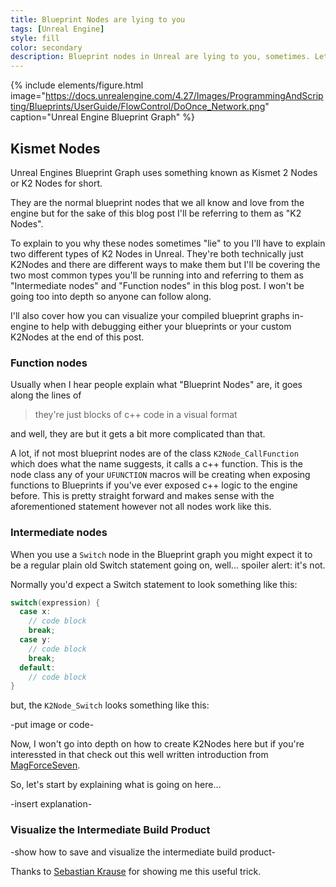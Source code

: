 ```yaml
---
title: Blueprint Nodes are lying to you
tags: [Unreal Engine]
style: fill
color: secondary
description: Blueprint nodes in Unreal are lying to you, sometimes. Let's take a small peek under the hood. Click here to read more...
---
```


{% include elements/figure.html image="https://docs.unrealengine.com/4.27/Images/ProgrammingAndScripting/Blueprints/UserGuide/FlowControl/DoOnce_Network.png" caption="Unreal Engine Blueprint Graph" %}

## Kismet Nodes

Unreal Engines Blueprint Graph uses something known as Kismet 2 Nodes or K2 Nodes for short.

They are the normal blueprint nodes that we all know and love from the engine but for the sake of this blog post I'll be referring to them as "K2 Nodes".

To explain to you why these nodes sometimes "lie" to you I'll have to explain two different types of K2 Nodes in Unreal.
They're both technically just K2Nodes and there are different ways to make them but I'll be covering the two most common types you'll be running into and referring to them as "Intermediate nodes" and "Function nodes" in this blog post. I won't be going too into depth so anyone can follow along.

I'll also cover how you can visualize your compiled blueprint graphs in-engine to help with debugging either your blueprints or your custom K2Nodes at the end of this post.

### Function nodes

Usually when I hear people explain what "Blueprint Nodes" are, it goes along the lines of 
>they're just blocks of c++ code in a visual format

and well, they are but it gets a bit more complicated than that.

A lot, if not most blueprint nodes are of the class `K2Node_CallFunction` which does what the name suggests, it calls a c++ function. 
This is the node class any of your `UFUNCTION` macros will be creating when exposing functions to Blueprints if you've ever exposed c++ logic to the engine before. This is pretty straight forward and makes sense with the aforementioned statement however not all nodes work like this.

### Intermediate nodes

When you use a `Switch` node in the Blueprint graph you might expect it to be a regular plain old Switch statement going on, well... spoiler alert: it's not.

Normally you'd expect a Switch statement to look something like this:
```cpp
switch(expression) {
  case x:
    // code block
    break;
  case y:
    // code block
    break;
  default:
    // code block
}
```

but, the `K2Node_Switch` looks something like this:

-put image or code-

Now, I won't go into depth on how to create K2Nodes here but if you're interessted in that check out this well written introduction from [MagForceSeven](https://www.gamedev.net/tutorials/programming/engines-and-middleware/improving-ue4-blueprint-usability-with-custom-nodes-r5694/).

So, let's start by explaining what is going on here...

-insert explanation-

### Visualize the Intermediate Build Product

-show how to save and visualize the intermediate build product-

Thanks to [Sebastian Krause](https://twitter.com/HatiEth) for showing me this useful trick.